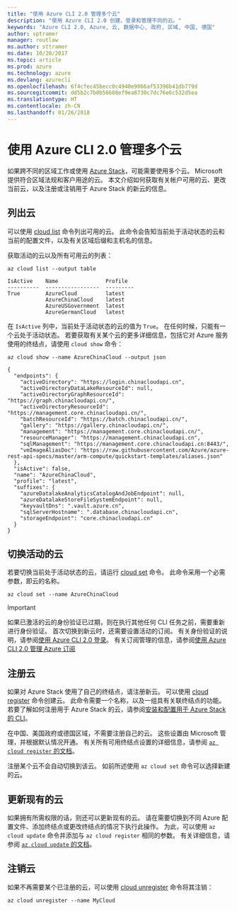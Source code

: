 ```yaml
---
title: "使用 Azure CLI 2.0 管理多个云"
description: "使用 Azure CLI 2.0 创建、登录和管理不同的云。"
keywords: "Azure CLI 2.0, Azure, 云, 数据中心, 政府, 区域, 中国, 德国"
author: sptramer
manager: routlaw
ms.author: sttramer
ms.date: 10/20/2017
ms.topic: article
ms.prod: azure
ms.technology: azure
ms.devlang: azurecli
ms.openlocfilehash: 6f4cfec45becc0c4940e9066af53396b41db779d
ms.sourcegitcommit: dd5b2c7b0b56608ef9ea8730c7dc76e6c532d5ea
ms.translationtype: HT
ms.contentlocale: zh-CN
ms.lasthandoff: 01/26/2018
---
```

# <a name="managing-multiple-clouds-with-azure-cli-20"></a>使用 Azure CLI 2.0 管理多个云

如果跨不同的区域工作或使用 [Azure Stack](https://docs.microsoft.com/azure/azure-stack/user/)，可能需要使用多个云。 Microsoft 提供符合区域法规和客户用途的云。 本文介绍如何获取有关帐户可用的云、更改当前云，以及注册或注销用于 Azure Stack 的新云的信息。

## <a name="listing-clouds"></a>列出云

可以使用 [cloud list](/cli/azure/cloud#list) 命令列出可用的云。 此命令会告知当前处于活动状态的云和当前的配置文件，以及有关区域后缀和主机名的信息。

获取活动的云以及所有可用云的列表：

```azurecli
az cloud list --output table
```

```output
IsActive    Name               Profile
----------  -----------------  ---------
True        AzureCloud         latest
            AzureChinaCloud    latest
            AzureUSGovernment  latest
            AzureGermanCloud   latest
```

在 `IsActive` 列中，当前处于活动状态的云的值为 `True`。 在任何时候，只能有一个云处于活动状态。 若要获取有关某个云的更多详细信息，包括它对 Azure 服务使用的终结点，请使用 `cloud show` 命令：

```azurecli
az cloud show --name AzureChinaCloud --output json
```

```output
{
  "endpoints": {
    "activeDirectory": "https://login.chinacloudapi.cn",
    "activeDirectoryDataLakeResourceId": null,
    "activeDirectoryGraphResourceId": "https://graph.chinacloudapi.cn/",
    "activeDirectoryResourceId": "https://management.core.chinacloudapi.cn/",
    "batchResourceId": "https://batch.chinacloudapi.cn/",
    "gallery": "https://gallery.chinacloudapi.cn/",
    "management": "https://management.core.chinacloudapi.cn/",
    "resourceManager": "https://management.chinacloudapi.cn",
    "sqlManagement": "https://management.core.chinacloudapi.cn:8443/",
    "vmImageAliasDoc": "https://raw.githubusercontent.com/Azure/azure-rest-api-specs/master/arm-compute/quickstart-templates/aliases.json"
  },
  "isActive": false,
  "name": "AzureChinaCloud",
  "profile": "latest",
  "suffixes": {
    "azureDatalakeAnalyticsCatalogAndJobEndpoint": null,
    "azureDatalakeStoreFileSystemEndpoint": null,
    "keyvaultDns": ".vault.azure.cn",
    "sqlServerHostname": ".database.chinacloudapi.cn",
    "storageEndpoint": "core.chinacloudapi.cn"
  }
}
```

## <a name="switching-the-active-cloud"></a>切换活动的云

若要切换当前处于活动状态的云，请运行 [cloud set](/cli/azure/cloud#set) 命令。 此命令采用一个必需参数，即云的名称。

```azurecli
az cloud set --name AzureChinaCloud
```

> [!IMPORTANT]
> 如果已激活的云的身份验证已过期，则在执行其他任何 CLI 任务之前，需要重新进行身份验证。 首次切换到新云时，还需要设置活动的订阅。
> 有关身份验证的说明，请参阅[使用 Azure CLI 2.0 登录](authenticate-azure-cli.md)。 有关订阅管理的信息，请参阅[使用 Azure CLI 2.0 管理 Azure 订阅](manage-azure-subscriptions-azure-cli.md)

## <a name="register-a-cloud"></a>注册云

如果对 Azure Stack 使用了自己的终结点，请注册新云。 可以使用 [cloud register](/cli/azure/cloud#register) 命令创建云。 此命令需要一个名称，以及一组具有关联终结点的功能。 若要了解如何注册用于 Azure Stack 的云，请参阅[安装和配置用于 Azure Stack 的 CLI](/azure/azure-stack/user/azure-stack-connect-cli#connect-to-azure-stack)。

在中国、美国政府或德国区域，不需要注册自己的云。 这些设置由 Microsoft 管理，并根据默认情况开通。  有关所有可用终结点设置的详细信息，请参阅 [`az cloud register` 的文档](/cli/azure/cloud?view=azure-cli-latest#az_cloud_register)。

注册某个云不会自动切换到该云。 如前所述使用 `az cloud set` 命令可以选择新建的云。

## <a name="update-an-existing-cloud"></a>更新现有的云

如果拥有所需权限的话，则还可以更新现有的云。 请在需要切换到不同 Azure 配置文件、添加终结点或更改终结点的情况下执行此操作。
为此，可以使用 `az cloud update` 命令并添加与 `az cloud register` 相同的参数。 有关详细信息，请参阅 [`az cloud update` 的文档](/cli/azure/cloud?view=azure-cli-latest#az_cloud_update)。

## <a name="unregister-a-cloud"></a>注销云

如果不再需要某个已注册的云，可以使用 [cloud unregister](/cli/azure/cloud#unregister) 命令将其注销：

```azurecli
az cloud unregister --name MyCloud
```
